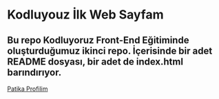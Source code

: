 # Kodluyouz İlk Web Sayfam
Bu repo Kodluyoruz Front-End Eğitiminde oluşturduğumuz ikinci repo. İçerisinde bir adet README dosyası, bir adet de index.html barındırıyor.
---
[Patika Profilim](https://app.patika.dev/thcnt)